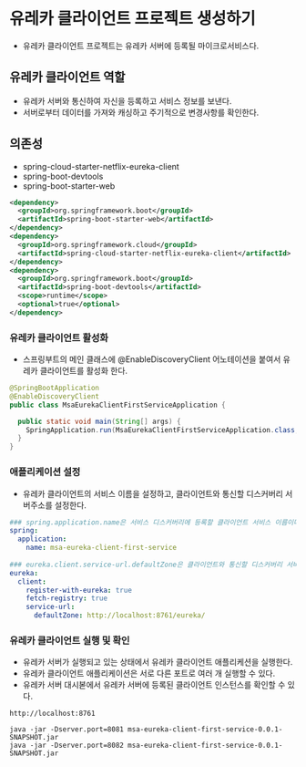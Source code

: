 # 유레카 클라이언트 프로젝트 생성하기

- 유레카 클라이언트 프로젝트는 유레카 서버에 등록될 마이크로서비스다.

## 유레카 클라이언트 역할

- 유레카 서버와 통신하여 자신을 등록하고 서비스 정보를 보낸다.
- 서버로부터 데이터를 가져와 캐싱하고 주기적으로 변경사항를 확인한다.

## 의존성

- spring-cloud-starter-netflix-eureka-client
- spring-boot-devtools
- spring-boot-starter-web

```xml
<dependency>
  <groupId>org.springframework.boot</groupId>
  <artifactId>spring-boot-starter-web</artifactId>
</dependency>
<dependency>
  <groupId>org.springframework.cloud</groupId>
  <artifactId>spring-cloud-starter-netflix-eureka-client</artifactId>
</dependency>
<dependency>
  <groupId>org.springframework.boot</groupId>
  <artifactId>spring-boot-devtools</artifactId>
  <scope>runtime</scope>
  <optional>true</optional>
</dependency>
```

### 유레카 클라이언트 활성화

- 스프링부트의 메인 클래스에 @EnableDiscoveryClient 어노테이션을 붙여서 유레카 클라이언트를 활성화 한다.

```java
@SpringBootApplication
@EnableDiscoveryClient
public class MsaEurekaClientFirstServiceApplication {

  public static void main(String[] args) {
    SpringApplication.run(MsaEurekaClientFirstServiceApplication.class, args);
  }
}
```

### 애플리케이션 설정

- 유레카 클라이언트의 서비스 이름을 설정하고, 클라이언트와 통신할 디스커버리 서버주소를 설정한다.

```yml
### spring.application.name은 서비스 디스커버리에 등록할 클라이언트 서비스 이름이다.
spring:
  application:
    name: msa-eureka-client-first-service
    
### eureka.client.service-url.defaultZone은 클라이언트와 통신할 디스커버리 서버 주소를 설정한다.
eureka:
  client:
    register-with-eureka: true
    fetch-registry: true
    service-url:
      defaultZone: http://localhost:8761/eureka/
```

### 유레카 클라이언트 실행 및 확인

- 유레카 서버가 실행되고 있는 상태에서 유레카 클라이언트 애플리케션을 실행한다.
- 유레카 클라이언트 애플리케이션은 서로 다른 포트로 여러 개 실행할 수 있다.
- 유레카 서버 대시볻에서 유레카 서버에 등록된 클라이언트 인스턴스를 확인할 수 있다.

```text
http://localhost:8761
```

```command
java -jar -Dserver.port=8081 msa-eureka-client-first-service-0.0.1-SNAPSHOT.jar
java -jar -Dserver.port=8082 msa-eureka-client-first-service-0.0.1-SNAPSHOT.jar
```
